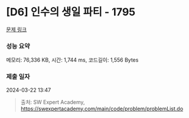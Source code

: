 # [D6] 인수의 생일 파티 - 1795 

[문제 링크](https://swexpertacademy.com/main/code/problem/problemDetail.do?contestProbId=AV4xuqCqBeUDFAUx) 

### 성능 요약

메모리: 76,336 KB, 시간: 1,744 ms, 코드길이: 1,556 Bytes

### 제출 일자

2024-03-22 13:47



> 출처: SW Expert Academy, https://swexpertacademy.com/main/code/problem/problemList.do